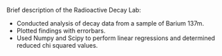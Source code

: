 Brief description of the Radioactive Decay Lab:

- Conducted analysis of decay data from a sample of Barium 137m.
- Plotted findings with errorbars.
- Used Numpy and Scipy to perform linear regressions and determined reduced chi squared values.
